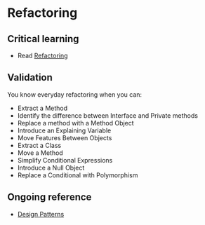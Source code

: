 Refactoring
===========

Critical learning
-----------------

* Read [Refactoring](http://sourcemaking.com/refactoring)

Validation
----------

You know everyday refactoring when you can:

* Extract a Method
* Identify the difference between Interface and Private methods
* Replace a method with a Method Object
* Introduce an Explaining Variable
* Move Features Between Objects
* Extract a Class
* Move a Method
* Simplify Conditional Expressions
* Introduce a Null Object
* Replace a Conditional with Polymorphism

Ongoing reference
-----------------

* [Design Patterns](http://www.amazon.com/Design-Patterns-Elements-Reusable-Object-Oriented/dp/0201633612)
